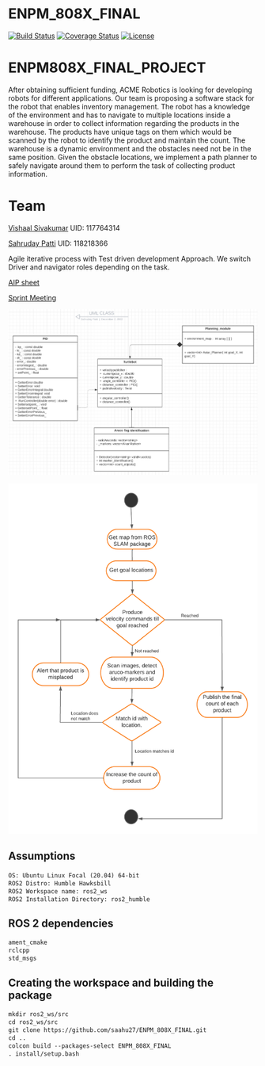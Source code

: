 # ENPM_808X_FINAL

[![Build Status](https://github.com/saahu27/ENPM_808X_FINAL/actions/workflows/build_and_coveralls.yml/badge.svg)](https://github.com/saahu27/ENPM_808X_FINAL/actions/workflows/build_and_coveralls.yml)    [![Coverage Status](https://coveralls.io/repos/github/saahu27/ENPM_808X_FINAL/badge.svg?branch=master)](https://coveralls.io/github/saahu27/ENPM_808X_FINAL?branch=master)   [![License](https://img.shields.io/badge/License-Apache_2.0-blue.svg)](https://opensource.org/licenses/Apache-2.0)

# ENPM808X_FINAL_PROJECT
After obtaining sufficient funding, ACME Robotics is looking for developing robots for different applications. Our team is proposing a software stack for the robot that enables inventory management. The robot has a knowledge of the environment and has to navigate to multiple locations inside a warehouse in order to collect information regarding the products in the warehouse. The products have unique tags on them which would be scanned by the robot to identify the product and maintain the count. The warehouse is a dynamic environment and the obstacles need not be in the same position. Given the obstacle locations, we implement a path planner to safely navigate around them to perform the task of collecting product information.

# Team
[Vishaal Sivakumar](vishaal@umd.edu) UID: 117764314

[Sahruday Patti](sahruday@umd.edu) UID: 118218366

Agile iterative process with Test driven development Approach. We switch Driver and navigator roles depending on the task.

[AIP sheet](https://docs.google.com/spreadsheets/d/12jQ-N1z6aNx08tzQ0vjAypztQB04JdK8wfJC_l7KlUk/edit#gid=0)

[Sprint Meeting](https://docs.google.com/document/d/1jmsCzZMhDV4vYkIBsq1OxhA2W3Id5yWly6dfnyGUrAE/edit)

![Alt text](https://github.com/saahu27/ENPM_808X_FINAL/blob/main/UML/initial/UML.png)

![Activity Diagram](https://github.com/saahu27/ENPM_808X_FINAL/blob/main/UML/initial/UML%20Activity%20Diagram.png)

## Assumptions
```
OS: Ubuntu Linux Focal (20.04) 64-bit
ROS2 Distro: Humble Hawksbill
ROS2 Workspace name: ros2_ws
ROS2 Installation Directory: ros2_humble
```

## ROS 2 dependencies
```
ament_cmake
rclcpp
std_msgs
```

## Creating the workspace and building the package
```
mkdir ros2_ws/src
cd ros2_ws/src
git clone https://github.com/saahu27/ENPM_808X_FINAL.git
cd ..
colcon build --packages-select ENPM_808X_FINAL
. install/setup.bash
```
